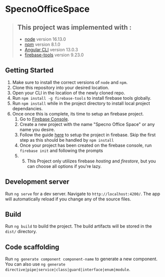 # SpecnoOfficeSpace

> ## This project was implemented with :
>
> - [node](https://nodejs.org/en/download/) version 16.13.0
> - [npm](https://docs.npmjs.com/downloading-and-installing-node-js-and-npm) version 8.1.0
> - [Angular CLI](https://github.com/angular/angular-cli) version 13.0.3
> - [firebase-tools](https://firebase.google.com/docs/cli) version 9.23.0

## Getting Started

1. Make sure to install the correct versions of `node` and `npm`.
2. Clone this repository into your desired location.
3. Open your CLI in the location of the newly cloned repo.
4. Run `npm install -g firebase-tools` to install firebase tools globally.
5. Run `npm install` while in the project directory to install local project dependancies.
6. Once once this is complete, its time to setup an firebase project.
   1. Go to [Firebase Console](https://console.firebase.google.com/).
   2. Create a new project with the name "Specno Office Space" or any name you desire.
   3. Follow the guide [here](https://developers.google.com/codelabs/building-a-web-app-with-angular-and-firebase#9) to setup the project in firebase. Skip the first step as this should be handled by `npm install`
   4. Once your project has been created on the firebase console, run `firebase init` and following the prompts 
   5. 5. This Project only utilizes firebase _hosting_ and _firestore_, but you can choose all options if you're lazy.

## Development server

Run `ng serve` for a dev server. Navigate to `http://localhost:4200/`. The app will automatically reload if you change any of the source files.

## Build

Run `ng build` to build the project. The build artifacts will be stored in the `dist/` directory.

## Code scaffolding

Run `ng generate component component-name` to generate a new component. You can also use `ng generate directive|pipe|service|class|guard|interface|enum|module`.
